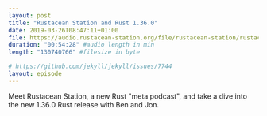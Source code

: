 ```yaml
---
layout: post
title: "Rustacean Station and Rust 1.36.0"
date: 2019-03-26T08:47:11+01:00
file: https://audio.rustacean-station.org/file/rustacean-station/rustacean-station-e000-rust-1.36.0.mp3
duration: "00:54:28" #audio length in min
length: "130740766" #filesize in byte

# https://github.com/jekyll/jekyll/issues/7744
layout: episode
---
```


Meet Rustacean Station, a new Rust "meta podcast", and take a dive into
the new 1.36.0 Rust release with Ben and Jon.
